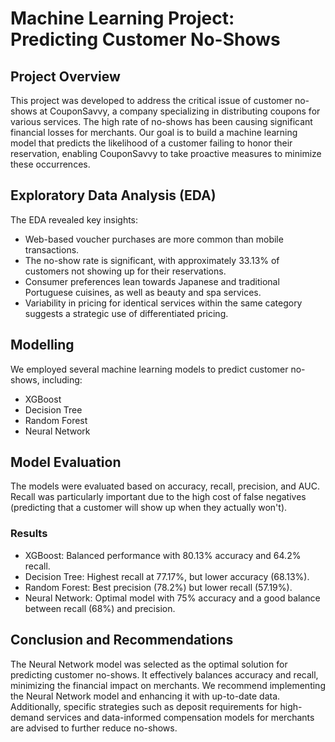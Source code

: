 # Machine Learning Project: Predicting Customer No-Shows

## Project Overview
This project was developed to address the critical issue of customer no-shows at CouponSavvy, a company specializing in distributing coupons for various services. The high rate of no-shows has been causing significant financial losses for merchants. Our goal is to build a machine learning model that predicts the likelihood of a customer failing to honor their reservation, enabling CouponSavvy to take proactive measures to minimize these occurrences.

## Exploratory Data Analysis (EDA)
The EDA revealed key insights:
- Web-based voucher purchases are more common than mobile transactions.
- The no-show rate is significant, with approximately 33.13% of customers not showing up for their reservations.
- Consumer preferences lean towards Japanese and traditional Portuguese cuisines, as well as beauty and spa services.
- Variability in pricing for identical services within the same category suggests a strategic use of differentiated pricing.

## Modelling
We employed several machine learning models to predict customer no-shows, including:
- XGBoost
- Decision Tree
- Random Forest
- Neural Network

## Model Evaluation
The models were evaluated based on accuracy, recall, precision, and AUC. Recall was particularly important due to the high cost of false negatives (predicting that a customer will show up when they actually won't).

### Results
- XGBoost: Balanced performance with 80.13% accuracy and 64.2% recall.
- Decision Tree: Highest recall at 77.17%, but lower accuracy (68.13%).
- Random Forest: Best precision (78.2%) but lower recall (57.19%).
- Neural Network: Optimal model with 75% accuracy and a good balance between recall (68%) and precision.

## Conclusion and Recommendations
The Neural Network model was selected as the optimal solution for predicting customer no-shows. It effectively balances accuracy and recall, minimizing the financial impact on merchants. We recommend implementing the Neural Network model and enhancing it with up-to-date data. Additionally, specific strategies such as deposit requirements for high-demand services and data-informed compensation models for merchants are advised to further reduce no-shows.
